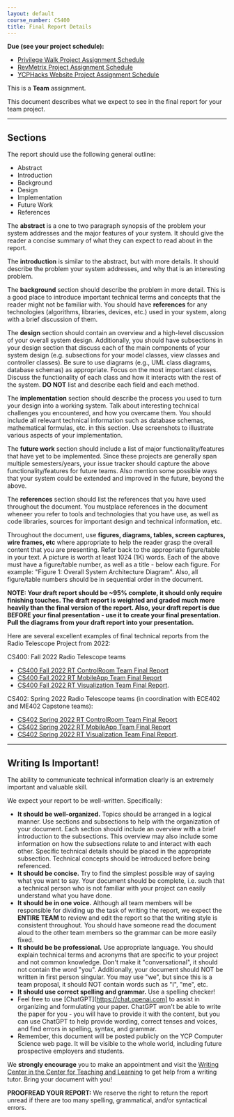 ```yaml
---
layout: default
course_number: CS400
title: Final Report Details
---
```


**Due (see your project schedule):**
- [Privilege Walk Project Assignment Schedule](../projects/Privilege-Walk-Project/schedule.html)
- [RevMetrix Project Assignment Schedule](../projects/RevMetrix-Project/schedule.html)
- [YCPHacks Website Project Assignment Schedule](../projects/YCPHacks-Website-Project/schedule.html)

This is a **Team** assignment.

This document describes what we expect to see in the final report for your team project.

--- --- --- --- --- --- --- --- --- --- --- --- --- --- --- --- --- --- --- --- --- --- --- ---

## Sections

The report should use the following general outline:

-   Abstract
-   Introduction
-   Background
-   Design
-   Implementation
-   Future Work
-	References

The **abstract** is a one to two paragraph synopsis of the problem your system addresses and the major features of your system. It should give the reader a concise summary of what they can expect to read about in the report.

The **introduction** is similar to the abstract, but with more details. It should describe the problem your system addresses, and why that is an interesting problem.

The **background** section should describe the problem in more detail. This is a good place to introduce important technical terms and concepts that the reader might not be familiar with. You should have **references** for any technologies (algorithms, libraries, devices, etc.) used in your system, along with a brief discussion of them.

The **design** section should contain an overview and a high-level discussion of your overall system design. Additionally, you should have subsections in your design section that discuss each of the main components of your system design (e.g. subsections for your model classes, view classes and controller classes). Be sure to use diagrams (e.g., UML class diagrams, database schemas) as appropriate. Focus on the most important classes. Discuss the functionality of each class and how it interacts with the rest of the system. **DO NOT** list and describe each field and each method.

The **implementation** section should describe the process you used to turn your design into a working system. Talk about interesting technical challenges you encountered, and how you overcame them. You should include all relevant technical information such as database schemas, mathematical formulas, etc. in this section. Use screenshots to illustrate various aspects of your implementation.

The **future work** section should include a list of major functionality/features that have yet to be implemented.  Since these projects are generally span multiple semesters/years, your issue tracker should capture the above functionality/features for future teams.  Also mention some possible ways that your system could be extended and improved in the future, beyond the above. 

The **references** section should list the references that you have used throughout the document.  You mustplace references in the document wheneer you refer to tools and technologies that you have use, as well as code libraries, sources for important design and technical information, etc.
 
Throughout the document, use **figures, diagrams, tables, screen captures, wire frames, etc** where appropriate to help the reader grasp the overall content that you are presenting.  Refer back to the appropriate figure/table in your text.  A picture is worth at least 1024 (1K) words.  Each of the above must have a figure/table number, as well as a title - below each figure.  For example: "Figure 1: Overall System Architecture Diagram".  Also, all figure/table numbers should be in sequential order in the document.

**NOTE: Your draft report should be ~95% complete, it should only require finishing touches. The draft report is weighted and graded much more heavily than the final version of the report.  Also, your draft report is due BEFORE your final presentation - use it to create your final presentation.  Pull the diagrams from your draft report into your presentation.**

Here are several excellent examples of final technical reports from the Radio Telescope Project from 2022:

CS400: Fall 2022 Radio Telescope teams
- [CS400 Fall 2022 RT ControlRoom Team Final Report](../projects/CS400-Fa22-RT-ControlRoom-FinalTechReport.pdf)
- [CS400 Fall 2022 RT MobileApp Team Final Report](../projects/CS400-Fa22-RT-MobileApp-FinalTechReport.pdf)
- [CS400 Fall 2022 RT Visualization Team Final Report](../projects/CS400-Fa22-RT-Visualization-FinalTechReport.pdf).

CS402: Spring 2022 Radio Telescope teams (in coordination with ECE402 and ME402 Capstone teams):
- [CS402 Spring 2022 RT ControlRoom Team Final Report](../projects/CS402-Sp22-RT-ControlRoom-FinalTechReport.pdf)
- [CS402 Spring 2022 RT MobileApp Team Final Report](../projects/CS402-Sp22-RT-MobileApp-FinalTechReport.pdf)
- [CS402 Spring 2022 RT Visualization Team Final Report](../projects/CS402-Sp22-RT-Visualization-FinalTechReport.pdf).

--- --- --- --- --- --- --- --- --- --- --- --- --- --- --- --- --- --- --- --- --- --- --- ---

## Writing Is Important!

The ability to communicate technical information clearly is an extremely important and valuable skill.

We expect your report to be well-written. Specifically:

-   **It should be well-organized.** Topics should be arranged in a logical manner. Use sections and subsections to help with the organization of your document. Each section should include an overview with a brief introduction to the subsections. This overview may also include some information on how the subsections relate to and interact with each other. Specific technical details should be placed in the appropriate subsection. Technical concepts should be introduced before being referenced.
-   **It should be concise.** Try to find the simplest possible way of saying what you want to say. Your document should be complete, i.e. such that a technical person who is not familiar with your project can easily understand what you have done.
-   **It should be in one voice.** Although all team members will be responsible for dividing up the task of writing the report, we expect the **ENTIRE TEAM** to review and edit the report so that the writing style is consistent throughout. You should have someone read the document aloud to the other team members so the grammar can be more easily fixed.
-   **It should be be professional.** Use appropriate language. You should explain technical terms and acronyms that are specific to your project and not common knowledge. Don't make it "conversational", it should not contain the word "you". Additionally, your document should NOT be written in first person singular. You may use "we", but since this is a team proposal, it should NOT contain words such as "I", "me", etc.
-   **It should use correct spelling and grammar.** Use a spelling checker!
- Feel free to use [ChatGPT](https://chat.openai.com] to assist in organizing and formulating your paper.  ChatGPT won't be able to write the paper for you - you will have to provide it with the content, but you can use ChatGPT to help provide wording, correct tenses and voices, and find errors in spelling, syntax, and grammar.
-   Remember, this document will be posted publicly on the YCP Computer Science web page. It will be visible to the whole world, including future prospective employers and students.  

We **strongly encourage** you to make an appointment and visit the [Writing Center in the Center for Teaching and Learning](http://www.ycp.edu/offices-and-services/center-for-teaching-and-learning/writing-center/) to get help from a writing tutor. Bring your document with you!

**PROOFREAD YOUR REPORT:** We reserve the right to return the report unread if there are too many spelling, grammatical, and/or syntactical errors.